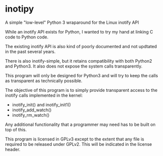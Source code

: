 # inotipy
A simple "low-level" Python 3 wraparound for the Linux inotify API  

While an inotify API exists for Python, I wanted to try my hand at linking C
code to Python code.

The existing inotify API is also kind of poorly documented and not updtated in
the past several years.

There is also inotify-simple, but it retains compatibility with both Python2
and Python3. It also does not expose the system calls transparently.

This program will only be designed for Python3 and will try to keep the calls
as transparent as technically possible.

The objective of this program is to simply provide transparent access to the
inotify calls implemented in the kernel:

* inotify_init() and inotify_init1()
* inotify_add_watch()
* inotify_rm_watch()

Any additional functionality that a programmer may need has to be built on top
of this.

This program is licensed in GPLv3 except to the extent that any file is
required to be released under GPLv2. This will be indicated in the license
header.
